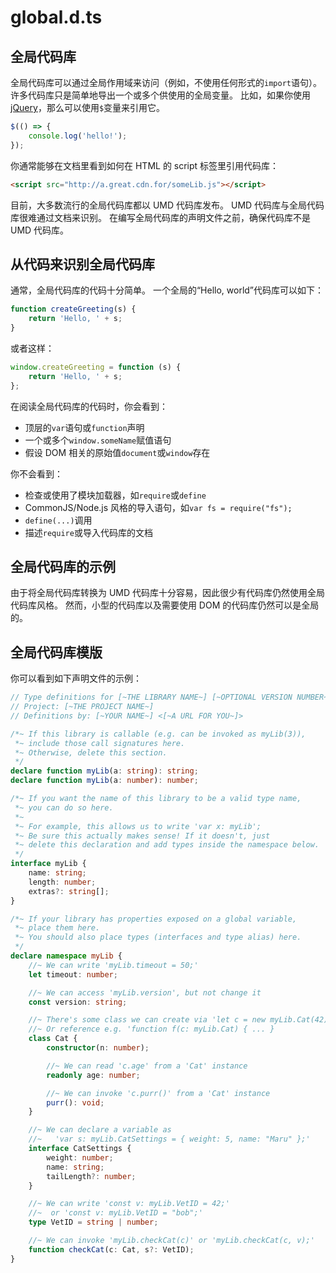 # global.d.ts
## 全局代码库

全局代码库可以通过全局作用域来访问（例如，不使用任何形式的`import`语句）。
许多代码库只是简单地导出一个或多个供使用的全局变量。
比如，如果你使用[jQuery](https://jquery.com/)，那么可以使用`$`变量来引用它。

```ts
$(() => {
    console.log('hello!');
});
```

你通常能够在文档里看到如何在 HTML 的 script 标签里引用代码库：

```html
<script src="http://a.great.cdn.for/someLib.js"></script>
```

目前，大多数流行的全局代码库都以 UMD 代码库发布。
UMD 代码库与全局代码库很难通过文档来识别。
在编写全局代码库的声明文件之前，确保代码库不是 UMD 代码库。

## 从代码来识别全局代码库

通常，全局代码库的代码十分简单。
一个全局的“Hello, world”代码库可以如下：

```js
function createGreeting(s) {
    return 'Hello, ' + s;
}
```

或者这样：

```js
window.createGreeting = function (s) {
    return 'Hello, ' + s;
};
```

在阅读全局代码库的代码时，你会看到：

-   顶层的`var`语句或`function`声明
-   一个或多个`window.someName`赋值语句
-   假设 DOM 相关的原始值`document`或`window`存在

你不会看到：

-   检查或使用了模块加载器，如`require`或`define`
-   CommonJS/Node.js 风格的导入语句，如`var fs = require("fs");`
-   `define(...)`调用
-   描述`require`或导入代码库的文档

## 全局代码库的示例

由于将全局代码库转换为 UMD 代码库十分容易，因此很少有代码库仍然使用全局代码库风格。
然而，小型的代码库以及需要使用 DOM 的代码库仍然可以是全局的。

## 全局代码库模版

你可以看到如下声明文件的示例：

```ts
// Type definitions for [~THE LIBRARY NAME~] [~OPTIONAL VERSION NUMBER~]
// Project: [~THE PROJECT NAME~]
// Definitions by: [~YOUR NAME~] <[~A URL FOR YOU~]>

/*~ If this library is callable (e.g. can be invoked as myLib(3)),
 *~ include those call signatures here.
 *~ Otherwise, delete this section.
 */
declare function myLib(a: string): string;
declare function myLib(a: number): number;

/*~ If you want the name of this library to be a valid type name,
 *~ you can do so here.
 *~
 *~ For example, this allows us to write 'var x: myLib';
 *~ Be sure this actually makes sense! If it doesn't, just
 *~ delete this declaration and add types inside the namespace below.
 */
interface myLib {
    name: string;
    length: number;
    extras?: string[];
}

/*~ If your library has properties exposed on a global variable,
 *~ place them here.
 *~ You should also place types (interfaces and type alias) here.
 */
declare namespace myLib {
    //~ We can write 'myLib.timeout = 50;'
    let timeout: number;

    //~ We can access 'myLib.version', but not change it
    const version: string;

    //~ There's some class we can create via 'let c = new myLib.Cat(42)'
    //~ Or reference e.g. 'function f(c: myLib.Cat) { ... }
    class Cat {
        constructor(n: number);

        //~ We can read 'c.age' from a 'Cat' instance
        readonly age: number;

        //~ We can invoke 'c.purr()' from a 'Cat' instance
        purr(): void;
    }

    //~ We can declare a variable as
    //~   'var s: myLib.CatSettings = { weight: 5, name: "Maru" };'
    interface CatSettings {
        weight: number;
        name: string;
        tailLength?: number;
    }

    //~ We can write 'const v: myLib.VetID = 42;'
    //~  or 'const v: myLib.VetID = "bob";'
    type VetID = string | number;

    //~ We can invoke 'myLib.checkCat(c)' or 'myLib.checkCat(c, v);'
    function checkCat(c: Cat, s?: VetID);
}
```
